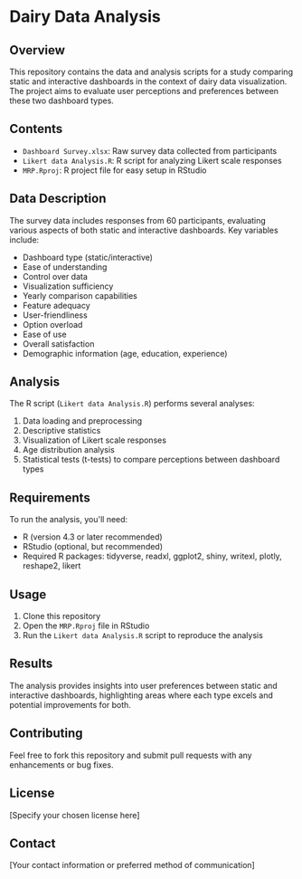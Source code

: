 # Dairy Data Analysis

## Overview
This repository contains the data and analysis scripts for a study comparing static and interactive dashboards in the context of dairy data visualization. The project aims to evaluate user perceptions and preferences between these two dashboard types.

## Contents
- `Dashboard Survey.xlsx`: Raw survey data collected from participants
- `Likert data Analysis.R`: R script for analyzing Likert scale responses
- `MRP.Rproj`: R project file for easy setup in RStudio

## Data Description
The survey data includes responses from 60 participants, evaluating various aspects of both static and interactive dashboards. Key variables include:

- Dashboard type (static/interactive)
- Ease of understanding
- Control over data
- Visualization sufficiency
- Yearly comparison capabilities
- Feature adequacy
- User-friendliness
- Option overload
- Ease of use
- Overall satisfaction
- Demographic information (age, education, experience)

## Analysis
The R script (`Likert data Analysis.R`) performs several analyses:

1. Data loading and preprocessing
2. Descriptive statistics
3. Visualization of Likert scale responses
4. Age distribution analysis
5. Statistical tests (t-tests) to compare perceptions between dashboard types

## Requirements
To run the analysis, you'll need:
- R (version 4.3 or later recommended)
- RStudio (optional, but recommended)
- Required R packages: tidyverse, readxl, ggplot2, shiny, writexl, plotly, reshape2, likert

## Usage
1. Clone this repository
2. Open the `MRP.Rproj` file in RStudio
3. Run the `Likert data Analysis.R` script to reproduce the analysis

## Results
The analysis provides insights into user preferences between static and interactive dashboards, highlighting areas where each type excels and potential improvements for both.

## Contributing
Feel free to fork this repository and submit pull requests with any enhancements or bug fixes.

## License
[Specify your chosen license here]

## Contact
[Your contact information or preferred method of communication]
